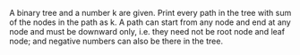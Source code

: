 A binary tree and a number k are given. Print every path in the tree with sum of the nodes in the path as k. 
A path can start from any node and end at any node and must be downward only, i.e. they need not be root node and leaf node; and negative numbers can also be there in the tree.
